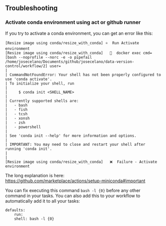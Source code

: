 ## Troubleshooting

### Activate conda environment using act or github runner

If you try to activate a conda environment, you can get an error like this:

```
[Resize image using conda/resize_with_conda] ⭐  Run Activate environment
[Resize image using conda/resize_with_conda]   🐳  docker exec cmd=[bash --noprofile --norc -e -o pipefail /home/josecelano/Documents/github/josecelano/data-version-control/workflow/2] user=
| 
| CommandNotFoundError: Your shell has not been properly configured to use 'conda activate'.
| To initialize your shell, run
| 
|     $ conda init <SHELL_NAME>
| 
| Currently supported shells are:
|   - bash
|   - fish
|   - tcsh
|   - xonsh
|   - zsh
|   - powershell
| 
| See 'conda init --help' for more information and options.
| 
| IMPORTANT: You may need to close and restart your shell after running 'conda init'.
| 
| 
[Resize image using conda/resize_with_conda]   ❌  Failure - Activate environment
```

The long explanation is here: https://github.com/marketplace/actions/setup-miniconda#important

You can fix executing this command `bash -l {0}` before any other command in your tasks. You can also add this to your workflow to automatically add it to all your tasks:

```
defaults:
    run:
    shell: bash -l {0}  
```